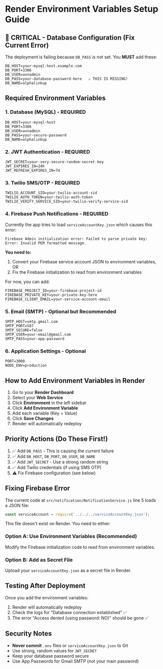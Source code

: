 # Render Environment Variables Setup Guide

## 🔴 CRITICAL - Database Configuration (Fix Current Error)

The deployment is failing because `DB_PASS` is not set. You **MUST** add these:

```
DB_HOST=your-mysql-host.example.com
DB_PORT=3306
DB_USER=avnadmin
DB_PASS=your-database-password-here   ⚠️ THIS IS MISSING!
DB_NAME=alphalinkup
```

## Required Environment Variables

### 1. Database (MySQL) - **REQUIRED**
```
DB_HOST=your-mysql-host
DB_PORT=3306
DB_USER=avnadmin
DB_PASS=your-secure-password
DB_NAME=alphalinkup
```

### 2. JWT Authentication - **REQUIRED**
```
JWT_SECRET=your-very-secure-random-secret-key
JWT_EXPIRES_IN=24h
JWT_REFRESH_EXPIRES_IN=7d
```

### 3. Twilio SMS/OTP - **REQUIRED**
```
TWILIO_ACCOUNT_SID=your-twilio-account-sid
TWILIO_AUTH_TOKEN=your-twilio-auth-token
TWILIO_VERIFY_SERVICE_SID=your-twilio-verify-service-sid
```

### 4. Firebase Push Notifications - **REQUIRED**
Currently the app tries to load `serviceAccountKey.json` which causes this error:
```
Firebase Admin initialization error: Failed to parse private key: Error: Invalid PEM formatted message.
```

**You need to:**
1. Convert your Firebase service account JSON to environment variables, OR
2. Fix the Firebase initialization to read from environment variables

For now, you can add:
```
FIREBASE_PROJECT_ID=your-firebase-project-id
FIREBASE_PRIVATE_KEY=your-private-key-here
FIREBASE_CLIENT_EMAIL=your-service-account-email
```

### 5. Email (SMTP) - Optional but Recommended
```
SMTP_HOST=smtp.gmail.com
SMTP_PORT=587
SMTP_SECURE=false
SMTP_USER=your-email@gmail.com
SMTP_PASS=your-app-password
```

### 6. Application Settings - Optional
```
PORT=3000
NODE_ENV=production
```

## How to Add Environment Variables in Render

1. Go to your **Render Dashboard**
2. Select your **Web Service**
3. Click **Environment** in the left sidebar
4. Click **Add Environment Variable**
5. Add each variable (Key = Value)
6. Click **Save Changes**
7. Render will automatically redeploy

## Priority Actions (Do These First!)

1. ✅ Add `DB_PASS` - This is causing the current failure
2. ✅ Add `DB_HOST`, `DB_PORT`, `DB_USER`, `DB_NAME`
3. ✅ Add `JWT_SECRET` - Use a strong random string
4. ✅ Add Twilio credentials (if using SMS OTP)
5. ⚠️ Fix Firebase configuration (see below)

## Fixing Firebase Error

The current code at `src/notification/NotificationService.js` line 5 loads a JSON file:
```javascript
const serviceAccount = require('../../../serviceAccountKey.json');
```

This file doesn't exist on Render. You need to either:

### Option A: Use Environment Variables (Recommended)
Modify the Firebase initialization code to read from environment variables.

### Option B: Add as Secret File
Upload your `serviceAccountKey.json` as a secret file in Render.

## Testing After Deployment

Once you add the environment variables:
1. Render will automatically redeploy
2. Check the logs for "Database connection established" ✅
3. The error "Access denied (using password: NO)" should be gone ✅

## Security Notes

- **Never commit** `.env` files or `serviceAccountKey.json` to Git
- Use strong, random values for `JWT_SECRET`
- Keep your database password secure
- Use App Passwords for Gmail SMTP (not your main password)

